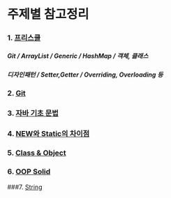 # 주제별 참고정리

### 1. [프리스쿨](https://github.com/kps990515/ProgrammingStudy/tree/master/Java/%EA%B3%B5%EB%B6%80%EC%9E%90%EB%A3%8C/%ED%94%84%EB%A6%AC%EC%8A%A4%EC%BF%A8)
##### Git / ArrayList / Generic / HashMap / 객체, 클래스  
##### 디자인패턴 / Setter,Getter / Overriding, Overloading 등

### 2. [Git](https://github.com/kps990515/ProgrammingStudy/tree/master/Java/%EA%B3%B5%EB%B6%80%EC%9E%90%EB%A3%8C/Git)

### 3. [자바 기초 문법](https://github.com/kps990515/ProgrammingStudy/blob/master/Java/%EA%B3%B5%EB%B6%80%EC%9E%90%EB%A3%8C/002_01_BasicSyntax%EA%B8%B0%EB%B3%B8%EC%A0%81%EC%9D%B8%EB%AC%B8%EB%B2%95.pdf)
### 4. [NEW와 Static의 차이점](https://github.com/kps990515/ProgrammingStudy/tree/master/Java/%EA%B3%B5%EB%B6%80%EC%9E%90%EB%A3%8C/New%20%26%20Static)

### 5. [Class & Object](https://github.com/kps990515/ProgrammingStudy/blob/master/Java/%EA%B3%B5%EB%B6%80%EC%9E%90%EB%A3%8C/004_Class%EC%99%80Object%EC%97%90%EB%8C%80%ED%95%9C%EC%9D%B4%ED%95%B4.pdf)

### 6. [OOP Solid](https://github.com/kps990515/ProgrammingStudy/tree/master/Java/%EA%B3%B5%EB%B6%80%EC%9E%90%EB%A3%8C/OOP%20Solid)

###7. [String](https://github.com/kps990515/ProgrammingStudy/tree/master/Java/StringApi)
